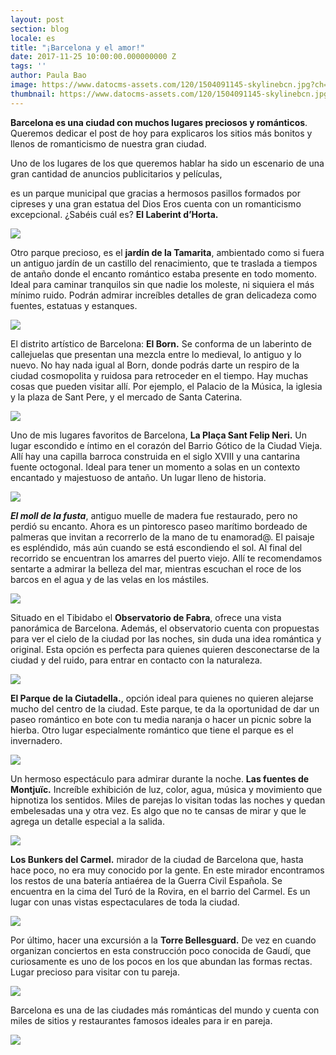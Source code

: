 ```yaml
---
layout: post
section: blog
locale: es
title: "¡Barcelona y el amor!"
date: 2017-11-25 10:00:00.000000000 Z
tags: ''
author: Paula Bao
image: https://www.datocms-assets.com/120/1504091145-skylinebcn.jpg?ch=DPR%2CWidth&auto=format&w=1024&fm=pjpg&auto=compress
thumbnail: https://www.datocms-assets.com/120/1504091145-skylinebcn.jpg?ch=DPR%2CWidth&auto=format&w=105&fm=pjpg&auto=compress
---
```


**Barcelona es una ciudad con muchos lugares preciosos y románticos**. Queremos dedicar el post de hoy para explicaros los sitios más bonitos y llenos de romanticismo de nuestra gran ciudad. 

Uno de los lugares de los que queremos hablar ha sido un escenario de una gran cantidad de anuncios publicitarios y películas,

<!--more-->

es un parque municipal que gracias a hermosos pasillos formados por cipreses y una gran estatua del Dios Eros cuenta con un romanticismo excepcional. ¿Sabéis cuál es? **El Laberint d’Horta.**

![](https://www.datocms-assets.com/120/1504092216-1.jpg?ch=DPR%2CWidth&auto=format)

Otro parque precioso, es el **jardín de la Tamarita**, ambientado como si fuera un antiguo jardín de un castillo del renacimiento, que te traslada a tiempos de antaño donde el encanto romántico estaba presente en todo momento.  Ideal para caminar tranquilos sin que nadie los moleste, ni siquiera el más mínimo ruido. Podrán admirar increíbles detalles de gran delicadeza como fuentes, estatuas y estanques.

![](https://www.datocms-assets.com/120/1504092232-2.JPG?ch=DPR%2CWidth&auto=format)

El distrito artístico de Barcelona: **El Born.** Se conforma de un laberinto de callejuelas que presentan una mezcla entre lo medieval, lo antiguo y lo nuevo. No hay nada igual al Born, donde podrás darte un respiro de la ciudad cosmopolita y ruidosa para retroceder en el tiempo. Hay muchas cosas que pueden visitar allí. Por ejemplo, el Palacio de la Música, la iglesia y la plaza de Sant Pere, y el mercado de Santa Caterina.

![](https://www.datocms-assets.com/120/1504092237-3.jpg?ch=DPR%2CWidth&auto=format)

Uno de mis lugares favoritos de Barcelona, **La Plaça Sant Felip Neri.** Un lugar escondido e íntimo en el corazón del Barrio Gótico de la Ciudad Vieja. Allí hay una capilla barroca construida en el siglo XVIII y una cantarina fuente octogonal. Ideal para tener un momento a solas en un contexto encantado y majestuoso de antaño. Un lugar lleno de historia. 

![](https://www.datocms-assets.com/120/1504092239-4.jpg?ch=DPR%2CWidth&auto=format)

***El moll de la fusta***, antiguo muelle de madera fue restaurado, pero no perdió su encanto. Ahora es un pintoresco paseo marítimo bordeado de palmeras que invitan a recorrerlo de la mano de tu enamorad@. El paisaje es espléndido, más aún cuando se está escondiendo el sol. Al final del recorrido se encuentran los amarres del puerto viejo. Allí te recomendamos sentarte a admirar la belleza del mar, mientras escuchan el roce de los barcos en el agua y de las velas en los mástiles.

![](https://www.datocms-assets.com/120/1504092243-5.jpg?ch=DPR%2CWidth&auto=format)

Situado en el Tibidabo el **Observatorio de Fabra**, ofrece una vista panorámica de Barcelona. Además, el observatorio cuenta con propuestas para ver el cielo de la ciudad por las noches, sin duda una idea romántica y original. Esta opción es perfecta para quienes quieren desconectarse de la ciudad y del ruido, para entrar en contacto con la naturaleza.

![](https://www.datocms-assets.com/120/1504092540-6.jpg?ch=DPR%2CWidth&auto=format)

**El Parque de la Ciutadella.**, opción ideal para quienes no quieren alejarse mucho del centro de la ciudad. Este parque, te da la oportunidad de dar un paseo romántico en bote con tu media naranja o hacer un picnic sobre la hierba.  Otro lugar especialmente romántico que tiene el parque es el invernadero. 

![](https://www.datocms-assets.com/120/1504092545-7.jpg?ch=DPR%2CWidth&auto=format)

Un hermoso espectáculo para admirar durante la noche. **Las fuentes de Montjuïc.** Increíble exhibición de luz, color, agua, música y movimiento que hipnotiza los sentidos. Miles de parejas lo visitan todas las noches y quedan embelesadas una y otra vez. Es algo que no te cansas de mirar y que le agrega un detalle especial a la salida.

![](https://www.datocms-assets.com/120/1504092639-8.JPG?ch=DPR%2CWidth&auto=format)

**Los Bunkers del Carmel.** mirador de la ciudad de Barcelona que, hasta hace poco, no era muy conocido por la gente. En este mirador encontramos los restos de una batería antiaérea de la Guerra Civil Española. Se encuentra en la cima del Turó de la Rovira, en el barrio del Carmel. Es un lugar con unas vistas espectaculares de toda la ciudad. 

![](https://www.datocms-assets.com/120/1504092649-9.jpg?ch=DPR%2CWidth&auto=format)

Por último, hacer una excursión a la **Torre Bellesguard.** De vez en cuando organizan conciertos en esta construcción poco conocida de Gaudí, que curiosamente es uno de los pocos en los que abundan las formas rectas. Lugar precioso para visitar con tu pareja.

![](https://www.datocms-assets.com/120/1504092655-10.jpg?ch=DPR%2CWidth&auto=format)

Barcelona es una de las ciudades más románticas del mundo y cuenta con miles de sitios y restaurantes famosos ideales para ir en pareja.

![](https://www.datocms-assets.com/120/1504092757-11.jpg?ch=DPR%2CWidth&auto=format)







